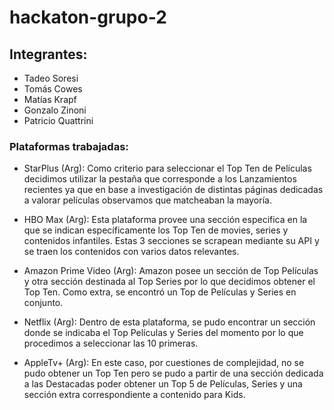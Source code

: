 # hackaton-grupo-2

## Integrantes:
- Tadeo Soresi
- Tomás Cowes
- Matías Krapf
- Gonzalo Zinoni
- Patricio Quattrini

### Plataformas trabajadas:
- StarPlus (Arg):
Como criterio para seleccionar el Top Ten de Películas decidimos utilizar la pestaña que corresponde a los Lanzamientos recientes ya que en base a investigación de distintas páginas dedicadas a valorar películas observamos que matcheaban la mayoría.

- HBO Max (Arg):
Esta plataforma provee una sección especifica en la que se indican específicamente los Top Ten de movies, series y contenidos infantiles. Estas 3 secciones
se scrapean mediante su API y se traen los contenidos con varios datos relevantes.

- Amazon Prime Video (Arg):
 Amazon posee un sección de Top Películas y otra sección destinada al Top Series por lo que decidimos obtener el Top Ten. Como extra, se encontró un Top de Películas y Series en conjunto.

- Netflix (Arg):
 Dentro de esta plataforma, se pudo encontrar un sección donde se indicaba el Top Películas y Series del momento por lo que procedimos a seleccionar las 10 primeras.

- AppleTv+ (Arg):
 En este caso, por cuestiones de complejidad, no se pudo obtener un Top Ten pero se pudo a partir de una sección dedicada a las Destacadas poder obtener un Top 5 de Películas, Series y una sección extra correspondiente a contenido para Kids.
